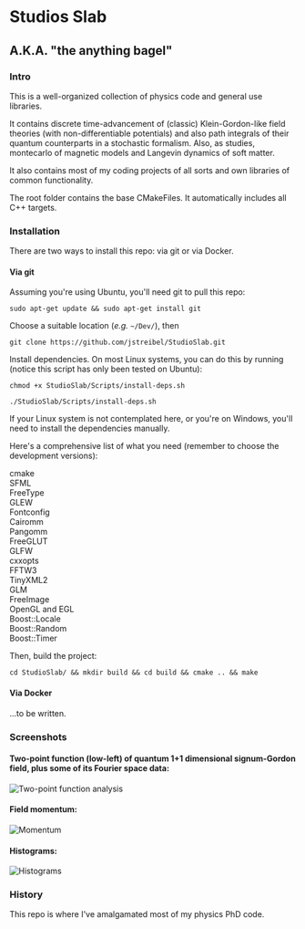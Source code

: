 # Studios Slab
## A.K.A. "the anything bagel"
### Intro

This is a well-organized collection of physics code and general use libraries.

It contains discrete time-advancement of (classic) Klein-Gordon-like field theories (with non-differentiable potentials) and also path integrals of their quantum counterparts in a stochastic formalism. Also, as studies, montecarlo of magnetic models and Langevin dynamics of soft matter.

It also contains most of my coding projects of all sorts and own libraries of common functionality.

The root folder contains the base CMakeFiles. It automatically includes all C++ targets.

### Installation
There are two ways to install this repo: via git or via Docker.

#### Via git

Assuming you're using Ubuntu, you'll need git to pull this repo:

`sudo apt-get update && sudo apt-get install git`

Choose a suitable location (_e.g._ `~/Dev/`), then 

`git clone https://github.com/jstreibel/StudioSlab.git`

Install dependencies. On most Linux systems, you can do this by running (notice this script has only been tested on Ubuntu):

`chmod +x StudioSlab/Scripts/install-deps.sh`

`./StudioSlab/Scripts/install-deps.sh`

If your Linux system is not contemplated here, or you're on Windows, you'll need to install the dependencies manually.

Here's a comprehensive list of what you need (remember to choose the development versions):

cmake \
SFML \
FreeType \
GLEW \
Fontconfig \
Cairomm \
Pangomm \
FreeGLUT \
GLFW \
cxxopts \
FFTW3 \
TinyXML2 \
GLM \
FreeImage \
OpenGL and EGL \
Boost::Locale \
Boost::Random \
Boost::Timer

Then, build the project:

`cd StudioSlab/ && mkdir build && cd build && cmake .. && make`

#### Via Docker

...to be written.

### Screenshots

#### Two-point function (low-left) of quantum 1+1 dimensional signum-Gordon field, plus some of its Fourier space data:

![Two-point function analysis](https://github.com/user-attachments/assets/4cb6300c-596c-4fe0-a8cd-d747d061831c)

#### Field momentum: 

![Momentum](https://github.com/user-attachments/assets/a770e7e7-1305-4c8c-8a57-6e00715ae4c2)

#### Histograms:

![Histograms](https://github.com/user-attachments/assets/c9aff204-0976-4819-bdc0-6f19eb51f0fa)

### History

This repo is where I've amalgamated most of my physics PhD code.